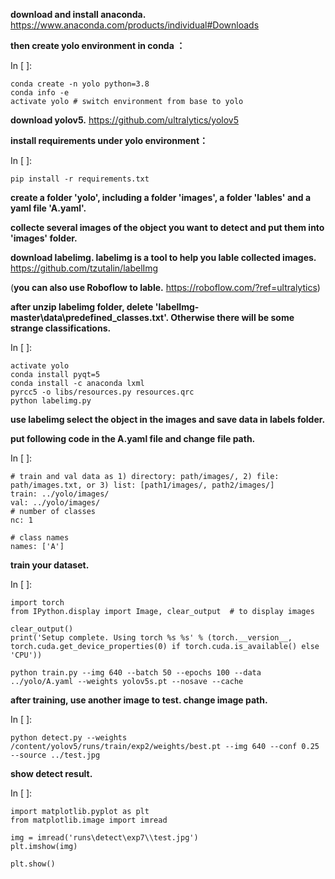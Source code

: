 **download and install anaconda.** https://www.anaconda.com/products/individual#Downloads

**then create yolo environment in conda ：**

In [ ]:

```
conda create -n yolo python=3.8 
conda info -e
activate yolo # switch environment from base to yolo
```

**download yolov5.** https://github.com/ultralytics/yolov5

**install requirements under yolo environment：**

In [ ]:

```
pip install -r requirements.txt
```

**create a folder 'yolo', including a folder 'images', a folder 'lables' and a yaml file 'A.yaml'.**

**collecte several images of the object you want to detect and put them into 'images' folder.**

**download labelimg. labelimg is a tool to help you lable collected images.** https://github.com/tzutalin/labelImg

(**you can also use Roboflow to lable.** https://roboflow.com/?ref=ultralytics)

**after unzip labelimg folder, delete 'labelImg-master\data\predefined_classes.txt'. Otherwise there will be some strange classifications.**

In [ ]:

```
activate yolo
conda install pyqt=5
conda install -c anaconda lxml
pyrcc5 -o libs/resources.py resources.qrc
python labelimg.py
```

**use labelimg select the object in the images and save data in labels folder.**

**put following code in the A.yaml file and change file path.**

In [ ]:

```
# train and val data as 1) directory: path/images/, 2) file: path/images.txt, or 3) list: [path1/images/, path2/images/]
train: ../yolo/images/
val: ../yolo/images/
# number of classes
nc: 1

# class names
names: ['A']
```

**train your dataset.**

In [ ]:

```
import torch
from IPython.display import Image, clear_output  # to display images

clear_output()
print('Setup complete. Using torch %s %s' % (torch.__version__, torch.cuda.get_device_properties(0) if torch.cuda.is_available() else 'CPU'))

python train.py --img 640 --batch 50 --epochs 100 --data ../yolo/A.yaml --weights yolov5s.pt --nosave --cache
```

**after training, use another image to test. change image path.**

In [ ]:

```
python detect.py --weights /content/yolov5/runs/train/exp2/weights/best.pt --img 640 --conf 0.25 --source ../test.jpg
```

**show detect result.**

In [ ]:

```
import matplotlib.pyplot as plt
from matplotlib.image import imread
 
img = imread('runs\detect\exp7\\test.jpg')
plt.imshow(img)
 
plt.show()
```